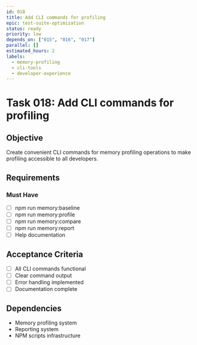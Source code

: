 ```yaml
---
id: 018
title: Add CLI commands for profiling
epic: test-suite-optimization
status: ready
priority: low
depends_on: ["015", "016", "017"]
parallel: []
estimated_hours: 2
labels:
  - memory-profiling
  - cli-tools
  - developer-experience
---
```


# Task 018: Add CLI commands for profiling

## Objective

Create convenient CLI commands for memory profiling operations to make profiling accessible to all developers.

## Requirements

### Must Have
- [ ] npm run memory:baseline
- [ ] npm run memory:profile
- [ ] npm run memory:compare
- [ ] npm run memory:report
- [ ] Help documentation

## Acceptance Criteria

- [ ] All CLI commands functional
- [ ] Clear command output
- [ ] Error handling implemented
- [ ] Documentation complete

## Dependencies

- Memory profiling system
- Reporting system
- NPM scripts infrastructure